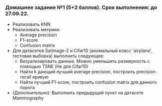 ### Домашнее задание №1 (5+2 баллов). Срок выполнения: до 27.09.22.

- Реализовать KNN
- Реализовать метрики:
    - Average precision
    - F1-score
    - Confusion matrix
- Для датасетов Satimage-2 и Cifar10 (аномальный класс 'airplane', тестовая выборка) выполнить следующее:
    - Визуализировать данные. Можно уменьшить размерность с помощью TSNE (Не для Cifar10)
    - Найти k дающий лучший average precision, построить precision-recall кривую
    - Найти лучший F1-score, построить confusion matrix для данного порога
- (Дополнительно): Выполнить предыдущий пункт на датасете Mammography 
